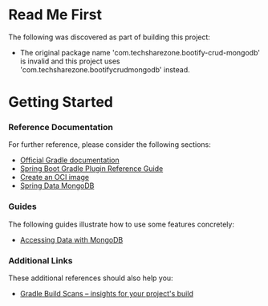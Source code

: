 # Read Me First
The following was discovered as part of building this project:

* The original package name 'com.techsharezone.bootify-crud-mongodb' is invalid and this project uses 'com.techsharezone.bootifycrudmongodb' instead.

# Getting Started

### Reference Documentation
For further reference, please consider the following sections:

* [Official Gradle documentation](https://docs.gradle.org)
* [Spring Boot Gradle Plugin Reference Guide](https://docs.spring.io/spring-boot/docs/2.3.5.RELEASE/gradle-plugin/reference/html/)
* [Create an OCI image](https://docs.spring.io/spring-boot/docs/2.3.5.RELEASE/gradle-plugin/reference/html/#build-image)
* [Spring Data MongoDB](https://docs.spring.io/spring-boot/docs/2.3.5.RELEASE/reference/htmlsingle/#boot-features-mongodb)

### Guides
The following guides illustrate how to use some features concretely:

* [Accessing Data with MongoDB](https://spring.io/guides/gs/accessing-data-mongodb/)

### Additional Links
These additional references should also help you:

* [Gradle Build Scans – insights for your project's build](https://scans.gradle.com#gradle)

